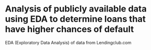 # Analysis of publicly available data using EDA to determine loans that have higher chances of default
EDA (Exploratory Data Analysis) of data from Lendingclub.com
